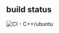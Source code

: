 ## build status

![CI - C++/ubuntu](https://github.com/vipnormalhy/learn/workflows/CI%20-%20C++/ubuntu/badge.svg?branch=master&event=push)